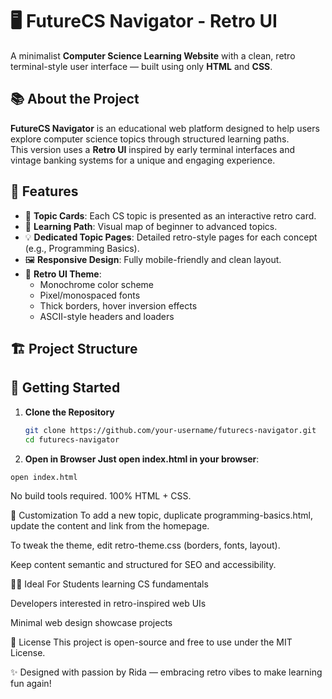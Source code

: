 # 🖥️ FutureCS Navigator - Retro UI

A minimalist **Computer Science Learning Website** with a clean, retro terminal-style user interface — built using only **HTML** and **CSS**.

## 📚 About the Project

**FutureCS Navigator** is an educational web platform designed to help users explore computer science topics through structured learning paths.  
This version uses a **Retro UI** inspired by early terminal interfaces and vintage banking systems for a unique and engaging experience.

## 🎯 Features

- 🧠 **Topic Cards**: Each CS topic is presented as an interactive retro card.
- 🧭 **Learning Path**: Visual map of beginner to advanced topics.
- 💡 **Dedicated Topic Pages**: Detailed retro-style pages for each concept (e.g., Programming Basics).
- 🖼️ **Responsive Design**: Fully mobile-friendly and clean layout.
- 🎨 **Retro UI Theme**:
  - Monochrome color scheme
  - Pixel/monospaced fonts
  - Thick borders, hover inversion effects
  - ASCII-style headers and loaders

## 🏗️ Project Structure


## 🚀 Getting Started

1. **Clone the Repository**
   ```bash
   git clone https://github.com/your-username/futurecs-navigator.git
   cd futurecs-navigator
   ```
 2. **Open in Browser Just open index.html in your browser**:
   ```bash
   open index.html
   ```
No build tools required. 100% HTML + CSS.

🔧 Customization
To add a new topic, duplicate programming-basics.html, update the content and link from the homepage.

To tweak the theme, edit retro-theme.css (borders, fonts, layout).

Keep content semantic and structured for SEO and accessibility.

🧑‍🎓 Ideal For
Students learning CS fundamentals

Developers interested in retro-inspired web UIs

Minimal web design showcase projects

📄 License
This project is open-source and free to use under the MIT License.

✨ Designed with passion by Rida — embracing retro vibes to make learning fun again!
